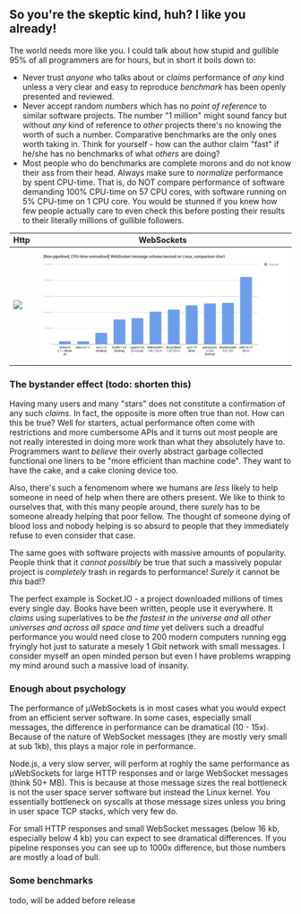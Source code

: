 ## So you're the skeptic kind, huh? I like you already!

The world needs more like you. I could talk about how stupid and gullible 95% of all programmers are for hours, but in short it boils down to:

* Never trust *anyone* who talks about or *claims* performance of *any* kind unless a very clear and easy to reproduce *benchmark* has been openly presented and reviewed.
* Never accept random *numbers* which has no *point of reference* to similar software projects. The number "1 million" might sound fancy but without *any* kind of reference to *other* projects there's no knowing the worth of such a number. Comparative benchmarks are the only ones worth taking in. Think for yourself - how can the author claim "fast" if he/she has no benchmarks of what *others* are doing?
* Most people who do benchmarks are complete morons and do not know their ass from their head. Always make sure to *normalize* performance by spent CPU-time. That is, do NOT compare performance of software demanding 100% CPU-time on 57 CPU cores, with software running on 5% CPU-time on 1 CPU core. You would be stunned if you knew how few people actually care to even check this before posting their results to their literally millions of gullible followers.

Http | WebSockets
--- | ---
![](../misc/bigshot_lineup.png) | ![](../misc/websocket_lineup.png)

### The bystander effect (todo: shorten this)
Having many users and many "stars" does not constitute a confirmation of any such *claims*. In fact, the opposite is more often true than not. How can this be true? Well for starters, actual performance often come with restrictions and more cumbersome APIs and it turns out most people are not really interested in doing more work than what they absolutely have to. Programmers want to *believe* their overly abstract garbage collected functional one liners to be "more efficient than machine code". They want to have the cake, and a cake cloning device too.

Also, there's such a fenomenom where we humans are *less* likely to help someone in need of help when there are others present. We like to think to ourselves that, with this many people around, there *surely* has to be someone already helping that poor fellow. The thought of someone dying of blood loss and nobody helping is so absurd to people that they immediately refuse to even consider that case.

The same goes with software projects with massive amounts of popularity. People think that it *cannot possilbly* be true that such a massively popular project is *completely* trash in regards to performance! *Surely* it cannot be *this* bad!?

The perfect example is Socket.IO - a project downloaded millions of times every single day. Books have been written, people use it everywhere. It *claims* using superlatives to be *the fastest in the universe and all other universes and across all space and time* yet delivers such a dreadful performance you would need close to 200 modern computers running egg fryingly hot just to saturate a mesely 1 Gbit network with small messages. I consider myself an open minded person but even I have problems wrapping my mind around such a massive load of insanity.

### Enough about psychology
The performance of µWebSockets is in most cases what you would expect from an efficient server software. In some cases, especially small messages, the difference in performance can be dramatical (10 - 15x). Because of the nature of WebSocket messages (they are mostly very small at sub 1kb), this plays a major role in performance.

Node.js, a very slow server, will perform at roghly the same performance as µWebSockets for large HTTP responses and or large WebSocket messages (think 50+ MB). This is because at those message sizes the real bottleneck is not the user space server software but instead the Linux kernel. You essentially bottleneck on syscalls at those message sizes unless you bring in user space TCP stacks, which very few do.

For small HTTP responses and small WebSocket messages (below 16 kb, especially below 4 kb) you can expect to see dramatical differences. If you pipeline responses you can see up to 1000x difference, but those numbers are mostly a load of bull.

### Some benchmarks
todo, will be added before release
